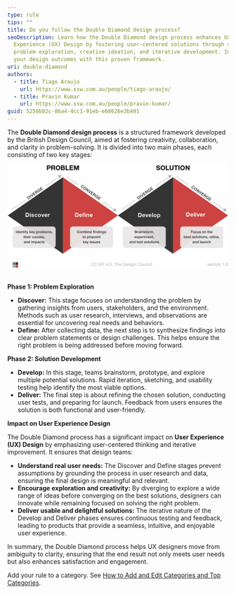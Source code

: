 ```yaml
---
type: rule
tips: ""
title: Do you follow the Double Diamond design process?
seoDescription: Learn how the Double Diamond design process enhances User
  Experience (UX) Design by fostering user-centered solutions through structured
  problem exploration, creative ideation, and iterative development. Improve
  your design outcomes with this proven framework.
uri: double-diamond
authors:
  - title: Tiago Araujo
    url: https://www.ssw.com.au/people/tiago-araujo/
  - title: Pravin Kumar
    url: https://www.ssw.com.au/people/pravin-kumar/
guid: 5258b82c-86a4-4cc1-91eb-e68626e3b491
---
```

The **Double Diamond design process** is a structured framework developed by the British Design Council, aimed at fostering creativity, collaboration, and clarity in problem-solving. It is divided into two main phases, each consisting of two key stages:

<!--endintro-->

![Figure: The Double Diamond design process](the-double-diamond-design-process.jpg "Figure: The Double Diamond design process")

\
**Phase 1: Problem Exploration**

* **Discover:** This stage focuses on understanding the problem by gathering insights from users, stakeholders, and the environment. Methods such as user research, interviews, and observations are essential for uncovering real needs and behaviors.
* **Define:** After collecting data, the next step is to synthesize findings into clear problem statements or design challenges. This helps ensure the right problem is being addressed before moving forward.

**Phase 2: Solution Development**

* **Develop:** In this stage, teams brainstorm, prototype, and explore multiple potential solutions. Rapid iteration, sketching, and usability testing help identify the most viable options.
* **Deliver:** The final step is about refining the chosen solution, conducting user tests, and preparing for launch. Feedback from users ensures the solution is both functional and user-friendly.

**Impact on User Experience Design**

The Double Diamond process has a significant impact on **User Experience (UX) Design** by emphasizing user-centered thinking and iterative improvement. It ensures that design teams:

* **Understand real user needs:** The Discover and Define stages prevent assumptions by grounding the process in user research and data, ensuring the final design is meaningful and relevant.
* **Encourage exploration and creativity:** By diverging to explore a wide range of ideas before converging on the best solutions, designers can innovate while remaining focused on solving the right problem.
* **Deliver usable and delightful solutions:** The iterative nature of the Develop and Deliver phases ensures continuous testing and feedback, leading to products that provide a seamless, intuitive, and enjoyable user experience.

In summary, the Double Diamond process helps UX designers move from ambiguity to clarity, ensuring that the end result not only meets user needs but also enhances satisfaction and engagement.

Add your rule to a category. See [How to Add and Edit Categories and Top Categories](https://github.com/SSWConsulting/SSW.Rules.Content/wiki/How-to-Add-and-Edit-Categories-and-Top-Categories).
